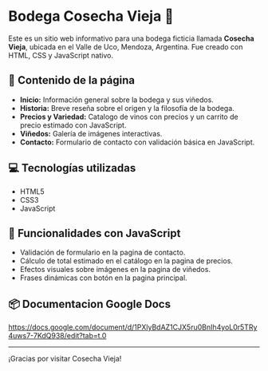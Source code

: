 # Bodega Cosecha Vieja 🍷
 
Este es un sitio web informativo para una bodega ficticia llamada **Cosecha Vieja**, ubicada en el Valle de Uco, Mendoza, Argentina. Fue creado con HTML, CSS y JavaScript nativo.
 
## 📄 Contenido de la página
 
- **Inicio:** Información general sobre la bodega y sus viñedos.
- **Historia:** Breve reseña sobre el origen y la filosofía de la bodega.
- **Precios y Variedad:** Catalogo de vinos con precios y un carrito de precio estimado con JavaScript.
- **Viñedos:** Galería de imágenes interactivas.
- **Contacto:** Formulario de contacto con validación básica en JavaScript.
 
## 💻 Tecnologías utilizadas
 
- HTML5
- CSS3
- JavaScript
 
## 🧠 Funcionalidades con JavaScript
 
- Validación de formulario en la pagina de contacto.
- Cálculo de total estimado en el catálogo en la pagina de precios.
- Efectos visuales sobre imágenes en la pagina de viñedos.
- Frases dinámicas con botón en la pagina principal.
 
## 📦 Documentacion Google Docs
 
 https://docs.google.com/document/d/1PXlyBdAZ1CJX5ru0BnIh4yoL0r5TRy4uws7-7KdQ938/edit?tab=t.0

---
 
¡Gracias por visitar Cosecha Vieja!